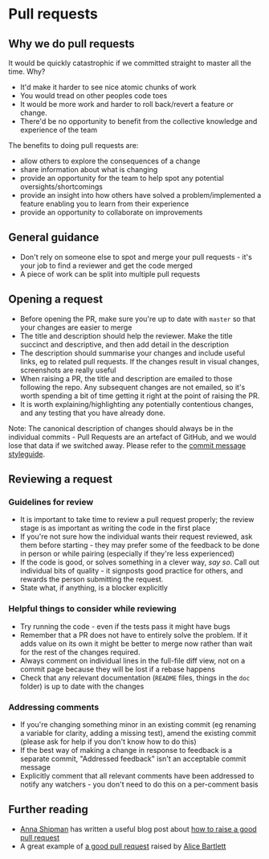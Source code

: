 # Pull requests

## Why we do pull requests

It would be quickly catastrophic if we committed straight to master all the time. Why?

- It'd make it harder to see nice atomic chunks of work
- You would tread on other peoples code toes
- It would be more work and harder to roll back/revert a feature or change.
- There'd be no opportunity to benefit from the collective knowledge and experience of the team

The benefits to doing pull requests are:

- allow others to explore the consequences of a change
- share information about what is changing
- provide an opportunity for the team to help spot any potential oversights/shortcomings
- provide an insight into how others have solved a problem/implemented a feature enabling you to learn from their experience
- provide an opportunity to collaborate on improvements

## General guidance

- Don't rely on someone else to spot and merge your pull requests - it's your
  job to find a reviewer and get the code merged
- A piece of work can be split into multiple pull requests

## Opening a request

- Before opening the PR, make sure you're up to date with `master` so that your
  changes are easier to merge
- The title and description should help the reviewer. Make the title succinct
  and descriptive, and then add detail in the description
- The description should summarise your changes and include useful links, eg to
  related pull requests. If the changes result in visual changes, screenshots are
  really useful
- When raising a PR, the title and description are emailed to those following
  the repo. Any subsequent changes are not emailed, so it's worth spending a
  bit of time getting it right at the point of raising the PR.
- It is worth explaining/highlighting any potentially contentious changes, and
  any testing that you have already done.

Note: The canonical description of changes should always be in the individual
commits - Pull Requests are an artefact of GitHub, and we would lose that data
if we switched away. Please refer to the [commit message
styleguide](/git.md#commit-messages).

## Reviewing a request

### Guidelines for review

- It is important to take time to review a pull request properly; the review
  stage is as important as writing the code in the first place
- If you're not sure how the individual wants their request reviewed, ask them
  before starting - they may prefer some of the feedback to be done in person
  or while pairing (especially if they're less experienced)
- If the code is good, or solves something in a clever way, *say
  so*. Call out individual bits of quality - it signposts good practice for
  others, and rewards the person submitting the request.
- State what, if anything, is a blocker explicitly


### Helpful things to consider while reviewing

- Try running the code - even if the tests pass it might have bugs
- Remember that a PR does not have to entirely solve the problem. If it adds
  value on its own it might be better to merge now rather than wait for the rest
  of the changes required.
- Always comment on individual lines in the full-file diff view, not on a commit
  page because they will be lost if a rebase happens
- Check that any relevant documentation (`README` files, things in the `doc`
  folder) is up to date with the changes


### Addressing comments

- If you're changing something minor in an existing commit (eg renaming a
  variable for clarity, adding a missing test), amend the existing commit
  (please ask for help if you don't know how to do this)
- If the best way of making a change in response to feedback is a separate
  commit, "Addressed feedback" isn't an acceptable commit message
- Explicitly comment that all relevant comments have been addressed to notify
  any watchers - you don't need to do this on a per-comment basis


## Further reading

- [Anna Shipman](https://github.com/annashipman) has written a useful blog post about [how to raise a good pull request](http://www.annashipman.co.uk/jfdi/good-pull-requests.html)
- A great example of [a good pull request](https://github.com/alphagov/frontend/pull/784) raised by [Alice Bartlett](https://github.com/alicebartlett)
